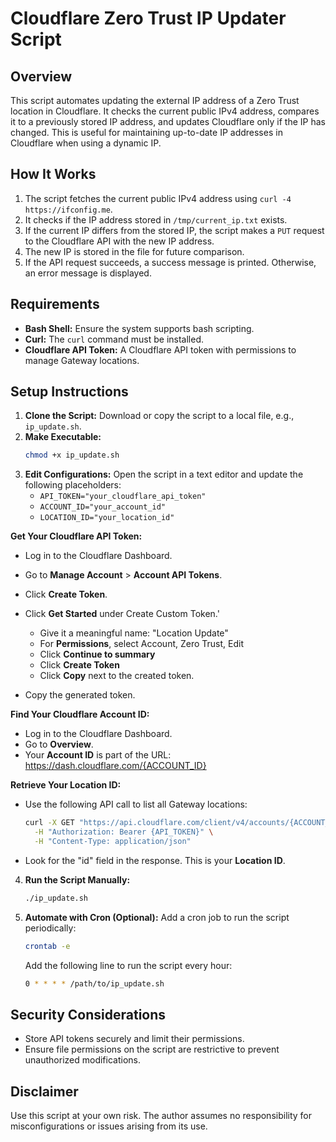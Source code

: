 # Cloudflare Zero Trust IP Updater Script

## Overview
This script automates updating the external IP address of a Zero Trust location in Cloudflare. It checks the current public IPv4 address, compares it to a previously stored IP address, and updates Cloudflare only if the IP has changed. This is useful for maintaining up-to-date IP addresses in Cloudflare when using a dynamic IP.

## How It Works
1. The script fetches the current public IPv4 address using `curl -4 https://ifconfig.me`.
2. It checks if the IP address stored in `/tmp/current_ip.txt` exists.
3. If the current IP differs from the stored IP, the script makes a `PUT` request to the Cloudflare API with the new IP address.
4. The new IP is stored in the file for future comparison.
5. If the API request succeeds, a success message is printed. Otherwise, an error message is displayed.

## Requirements
- **Bash Shell:** Ensure the system supports bash scripting.
- **Curl:** The `curl` command must be installed.
- **Cloudflare API Token:** A Cloudflare API token with permissions to manage Gateway locations.

## Setup Instructions
1. **Clone the Script:** Download or copy the script to a local file, e.g., `ip_update.sh`.
2. **Make Executable:**
   ```bash
   chmod +x ip_update.sh
   ```
3. **Edit Configurations:** Open the script in a text editor and update the following placeholders:
   - `API_TOKEN="your_cloudflare_api_token"`
   - `ACCOUNT_ID="your_account_id"`
   - `LOCATION_ID="your_location_id"`
   
  **Get Your Cloudflare API Token:**
   - Log in to the Cloudflare Dashboard.
   - Go to **Manage Account** > **Account API Tokens**.
   - Click **Create Token**.
   - Click **Get Started** under Create Custom Token.'
   
	 - Give it a meaningful name: "Location Update"
	 - For **Permissions**, select Account, Zero Trust, Edit
	 - Click **Continue to summary**
	 - Click **Create Token**
	 - Click **Copy** next to the created token.
	 
   
   - Copy the generated token.

 **Find Your Cloudflare Account ID:**
   - Log in to the Cloudflare Dashboard.
   - Go to **Overview**.
   - Your **Account ID** is part of the URL: https://dash.cloudflare.com/{ACCOUNT_ID}

 **Retrieve Your Location ID:**
   - Use the following API call to list all Gateway locations:
     ```bash
     curl -X GET "https://api.cloudflare.com/client/v4/accounts/{ACCOUNT_ID}/gateway/locations" \
       -H "Authorization: Bearer {API_TOKEN}" \
       -H "Content-Type: application/json"
     ```
   - Look for the "id" field in the response. This is your **Location ID**.   
   

4. **Run the Script Manually:**
   ```bash
   ./ip_update.sh
   ```

5. **Automate with Cron (Optional):**
   Add a cron job to run the script periodically:
   ```bash
   crontab -e
   ```
   Add the following line to run the script every hour:
   ```bash
   0 * * * * /path/to/ip_update.sh
   ```

## Security Considerations
- Store API tokens securely and limit their permissions.
- Ensure file permissions on the script are restrictive to prevent unauthorized modifications.

## Disclaimer
Use this script at your own risk. The author assumes no responsibility for misconfigurations or issues arising from its use.

